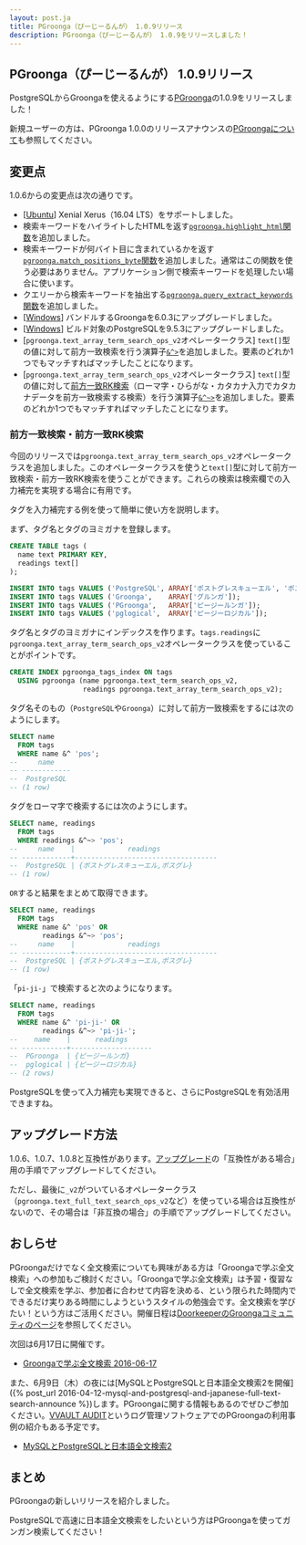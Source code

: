 ```yaml
---
layout: post.ja
title: PGroonga（ぴーじーるんが） 1.0.9リリース
description: PGroonga（ぴーじーるんが） 1.0.9をリリースしました！
---
```


## PGroonga（ぴーじーるんが） 1.0.9リリース

PostgreSQLからGroongaを使えるようにする[PGroonga](http://pgroonga.github.io/ja/)の1.0.9をリリースしました！

新規ユーザーの方は、PGroonga 1.0.0のリリースアナウンスの[PGroongaについて](/ja/blog/2015/10/29/pgroonga-1.0.0.html#pgroonga)も参照してください。

## 変更点

1.0.6からの変更点は次の通りです。

  * [[Ubuntu](http://pgroonga.github.io/ja/install/ubuntu.html)] Xenial Xerus（16.04 LTS）をサポートしました。
  * 検索キーワードをハイライトしたHTMLを返す[`pgroonga.highlight_html`関数](http://pgroonga.github.io/ja/reference/functions/pgroonga-highlight-html.html)を追加しました。
  * 検索キーワードが何バイト目に含まれているかを返す[`pgroonga.match_positions_byte`関数](http://pgroonga.github.io/ja/reference/functions/pgroonga-match-positions-byte.html)を追加しました。通常はこの関数を使う必要はありません。アプリケーション側で検索キーワードを処理したい場合に使います。
  * クエリーから検索キーワードを抽出する[`pgroonga.query_extract_keywords`関数](http://pgroonga.github.io/ja/reference/functions/pgroonga-query-extract-keywords.html)を追加しました。
  * [[Windows](http://pgroonga.github.io/ja/install/windows.html)] バンドルするGroongaを6.0.3にアップグレードしました。
  * [[Windows](http://pgroonga.github.io/ja/install/windows.html)] ビルド対象のPostgreSQLを9.5.3にアップグレードしました。
  * [`pgroonga.text_array_term_search_ops_v2`オペレータークラス] `text[]`型の値に対して前方一致検索を行う演算子[`&^>`](http://pgroonga.github.io/ja/reference/operators/prefix-search-contain-v2.html)を追加しました。要素のどれか1つでもマッチすればマッチしたことになります。
  * [`pgroonga.text_array_term_search_ops_v2`オペレータークラス] `text[]`型の値に対して[前方一致RK検索](http://groonga.org/ja/docs/reference/operations/prefix_rk_search.html)（ローマ字・ひらがな・カタカナ入力でカタカナデータを前方一致検索する検索）を行う演算子[`&^~>`](http://pgroonga.github.io/ja/reference/operators/prefix-rk-search-contain-v2.html)を追加しました。要素のどれか1つでもマッチすればマッチしたことになります。

### 前方一致検索・前方一致RK検索

今回のリリースでは`pgroonga.text_array_term_search_ops_v2`オペレータークラスを追加しました。このオペレータークラスを使うと`text[]`型に対して前方一致検索・前方一致RK検索を使うことができます。これらの検索は検索欄での入力補完を実現する場合に有用です。

タグを入力補完する例を使って簡単に使い方を説明します。

まず、タグ名とタグのヨミガナを登録します。

```sql
CREATE TABLE tags (
  name text PRIMARY KEY,
  readings text[]
);

INSERT INTO tags VALUES ('PostgreSQL', ARRAY['ポストグレスキューエル', 'ポスグレ']);
INSERT INTO tags VALUES ('Groonga',    ARRAY['グルンガ']);
INSERT INTO tags VALUES ('PGroonga',   ARRAY['ピージールンガ']);
INSERT INTO tags VALUES ('pglogical',  ARRAY['ピージーロジカル']);
```

タグ名とタグのヨミガナにインデックスを作ります。`tags.readings`に`pgroonga.text_array_term_search_ops_v2`オペレータークラスを使っていることがポイントです。

```sql
CREATE INDEX pgroonga_tags_index ON tags
  USING pgroonga (name pgroonga.text_term_search_ops_v2,
                  readings pgroonga.text_array_term_search_ops_v2);
```

タグ名そのもの（`PostgreSQL`や`Groonga`）に対して前方一致検索をするには次のようにします。

```sql
SELECT name
  FROM tags
  WHERE name &^ 'pos';
--     name    
-- ------------
--  PostgreSQL
-- (1 row)
```

タグをローマ字で検索するには次のようにします。

```sql
SELECT name, readings
  FROM tags
  WHERE readings &^~> 'pos';
--     name    |             readings              
-- ------------+-----------------------------------
--  PostgreSQL | {ポストグレスキューエル,ポスグレ}
-- (1 row)
```

`OR`すると結果をまとめて取得できます。

```sql
SELECT name, readings
  FROM tags
  WHERE name &^ 'pos' OR
        readings &^~> 'pos';
--     name    |             readings              
-- ------------+-----------------------------------
--  PostgreSQL | {ポストグレスキューエル,ポスグレ}
-- (1 row)
```

「`pi-ji-`」で検索すると次のようになります。

```sql
SELECT name, readings
  FROM tags
  WHERE name &^ 'pi-ji-' OR
        readings &^~> 'pi-ji-';
--    name    |      readings      
-- -----------+--------------------
--  PGroonga  | {ピージールンガ}
--  pglogical | {ピージーロジカル}
-- (2 rows)
```

PostgreSQLを使って入力補完も実現できると、さらにPostgreSQLを有効活用できますね。

## アップグレード方法

1.0.6、1.0.7、1.0.8と互換性があります。[アップグレード](http://pgroonga.github.io/ja/upgrade/)の「互換性がある場合」用の手順でアップグレードしてください。

ただし、最後に`_v2`がついているオペレータークラス（`pgroonga.text_full_text_search_ops_v2`など）を使っている場合は互換性がないので、その場合は「非互換の場合」の手順でアップグレードしてください。

## おしらせ

PGroongaだけでなく全文検索についても興味がある方は「Groongaで学ぶ全文検索」への参加もご検討ください。「Groongaで学ぶ全文検索」は予習・復習なしで全文検索を学ぶ、参加者に合わせて内容を決める、という限られた時間内でできるだけ実りある時間にしようというスタイルの勉強会です。全文検索を学びたい！という方はご活用ください。開催日程は[DoorkeeperのGroongaコミュニティのページ](https://groonga.doorkeeper.jp/)を参照してください。

次回は6月17日に開催です。

  * [Groongaで学ぶ全文検索 2016-06-17](https://groonga.doorkeeper.jp/events/45556)

また、6月9日（木）の夜には[MySQLとPostgreSQLと日本語全文検索2を開催]({% post_url 2016-04-12-mysql-and-postgresql-and-japanese-full-text-search-announce %})します。PGroongaに関する情報もあるのでぜひご参加ください。[VVAULT AUDIT](http://vvault.jp/product/vvault-audit/index.html)というログ管理ソフトウェアでのPGroongaの利用事例の紹介もある予定です。

  * [MySQLとPostgreSQLと日本語全文検索2](https://groonga.doorkeeper.jp/events/41770)

## まとめ

PGroongaの新しいリリースを紹介しました。

PostgreSQLで高速に日本語全文検索をしたいという方はPGroongaを使ってガンガン検索してください！
